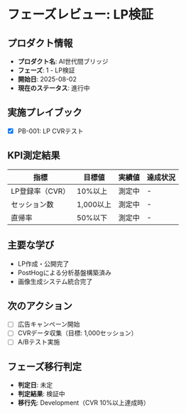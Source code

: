 # フェーズレビュー: LP検証

## プロダクト情報
- **プロダクト名**: AI世代間ブリッジ
- **フェーズ**: 1 - LP検証
- **開始日**: 2025-08-02
- **現在のステータス**: 進行中

## 実施プレイブック
- [x] PB-001: LP CVRテスト

## KPI測定結果
| 指標 | 目標値 | 実績値 | 達成状況 |
|-----|--------|--------|----------|
| LP登録率（CVR） | 10%以上 | 測定中 | - |
| セッション数 | 1,000以上 | 測定中 | - |
| 直帰率 | 50%以下 | 測定中 | - |

## 主要な学び
- LP作成・公開完了
- PostHogによる分析基盤構築済み
- 画像生成システム統合完了

## 次のアクション
- [ ] 広告キャンペーン開始
- [ ] CVRデータ収集（目標: 1,000セッション）
- [ ] A/Bテスト実施

## フェーズ移行判定
- **判定日**: 未定
- **判定結果**: 検証中
- **移行先**: Development（CVR 10%以上達成時）